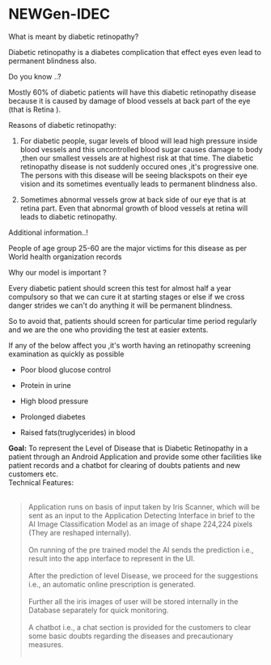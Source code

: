 # NEWGen-IDEC 

What is meant by diabetic retinopathy?

Diabetic retinopathy is a diabetes complication that effect eyes even lead to permanent blindness also.

Do you know ..? 

Mostly 60% of diabetic patients will have this diabetic retinopathy disease because it is caused by damage of blood vessels at back part of the eye (that is Retina ).

Reasons of diabetic retinopathy:

1. For diabetic people, sugar levels of blood will lead high pressure inside blood vessels and this uncontrolled blood sugar causes damage to body ,then our smallest vessels are at highest risk at that time. The diabetic retinopathy disease is not suddenly occured ones ,it's progressive one. The persons with this disease will be seeing blackspots  on their eye  vision and its sometimes eventually leads to permanent blindness also.

2. Sometimes abnormal vessels grow at back side of our eye that is at retina part. Even that abnormal growth of blood vessels at retina will leads to diabetic retinopathy.

Additional information..!

People of age group 25-60 are the major victims for this disease as per World health organization records 

Why our model is important ?

Every diabetic patient should screen this test for almost half a year compulsory so that we can cure it at starting stages or else if we cross danger strides we can't do anything it will be permanent blindness.

So to avoid that, patients should screen for particular time period regularly and we are the one who providing the test at easier extents.

If any of the below affect you ,it's worth having an retinopathy screening examination as quickly as possible

* Poor blood glucose control

* Protein in urine

* High blood pressure

* Prolonged diabetes

* Raised fats(truglycerides) in blood


<b>Goal:</b> To represent the Level of Disease that is Diabetic Retinopathy in a patient through an Android Application and provide some other facilities like patient records and a chatbot for clearing of doubts patients and new customers etc.<br>
Technical Features:<br><br>
> Application runs on basis of input taken by Iris Scanner, which will be sent as an input to the Application Detecting Interface in brief to the AI Image Classification Model as an image of shape 224,224 pixels (They are reshaped internally).<br><br>
> On running of the pre trained model the AI sends the prediction i.e., result into the app interface to represent in the UI. <br><br>
>	After the prediction of level Disease, we proceed for the suggestions i.e., an automatic online prescription is generated. <br><br>
>	Further all the iris images of user will be stored internally in the Database separately for quick monitoring.<br><br>
>	A chatbot i.e., a chat section is provided for the customers to clear some basic doubts regarding the diseases and precautionary measures.<br><br>

